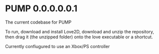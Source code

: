 # PUMP 0.0.0.0.0.1
The current codebase for PUMP

To run, download and install Love2D, download and unzip the repository, then drag it (the unzipped folder) onto the love executable or a shortcut.

Currently confiugured to use an Xbox/PS controller
